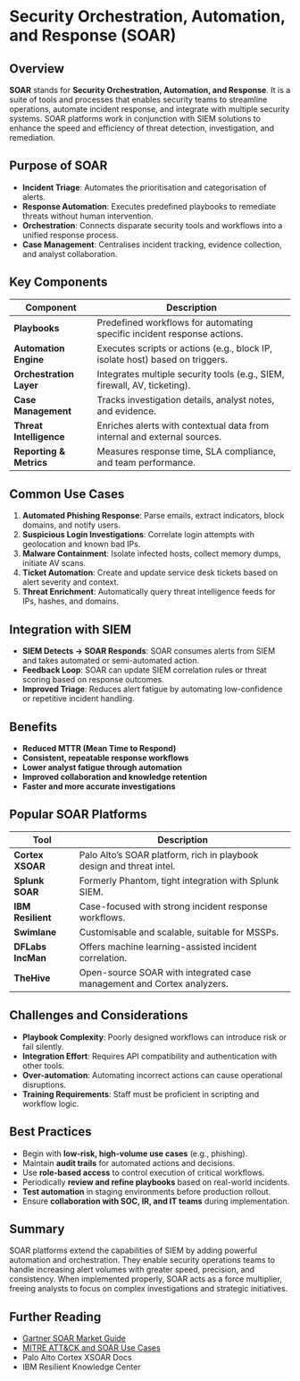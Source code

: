 # Security Orchestration, Automation, and Response (SOAR)

## Overview

**SOAR** stands for **Security Orchestration, Automation, and Response**. It is a suite of tools and processes that enables security teams to streamline operations, automate incident response, and integrate with multiple security systems. SOAR platforms work in conjunction with SIEM solutions to enhance the speed and efficiency of threat detection, investigation, and remediation.

## Purpose of SOAR

- **Incident Triage**: Automates the prioritisation and categorisation of alerts.
- **Response Automation**: Executes predefined playbooks to remediate threats without human intervention.
- **Orchestration**: Connects disparate security tools and workflows into a unified response process.
- **Case Management**: Centralises incident tracking, evidence collection, and analyst collaboration.

## Key Components

| Component               | Description                                                                   |
| ----------------------- | ----------------------------------------------------------------------------- |
| **Playbooks**           | Predefined workflows for automating specific incident response actions.       |
| **Automation Engine**   | Executes scripts or actions (e.g., block IP, isolate host) based on triggers. |
| **Orchestration Layer** | Integrates multiple security tools (e.g., SIEM, firewall, AV, ticketing).     |
| **Case Management**     | Tracks investigation details, analyst notes, and evidence.                    |
| **Threat Intelligence** | Enriches alerts with contextual data from internal and external sources.      |
| **Reporting & Metrics** | Measures response time, SLA compliance, and team performance.                 |

## Common Use Cases

1. **Automated Phishing Response**: Parse emails, extract indicators, block domains, and notify users.
2. **Suspicious Login Investigations**: Correlate login attempts with geolocation and known bad IPs.
3. **Malware Containment**: Isolate infected hosts, collect memory dumps, initiate AV scans.
4. **Ticket Automation**: Create and update service desk tickets based on alert severity and context.
5. **Threat Enrichment**: Automatically query threat intelligence feeds for IPs, hashes, and domains.

## Integration with SIEM

- **SIEM Detects → SOAR Responds**: SOAR consumes alerts from SIEM and takes automated or semi-automated action.
- **Feedback Loop**: SOAR can update SIEM correlation rules or threat scoring based on response outcomes.
- **Improved Triage**: Reduces alert fatigue by automating low-confidence or repetitive incident handling.

## Benefits

- **Reduced MTTR (Mean Time to Respond)**
- **Consistent, repeatable response workflows**
- **Lower analyst fatigue through automation**
- **Improved collaboration and knowledge retention**
- **Faster and more accurate investigations**

## Popular SOAR Platforms

|Tool|Description|
|---|---|
|**Cortex XSOAR**|Palo Alto’s SOAR platform, rich in playbook design and threat intel.|
|**Splunk SOAR**|Formerly Phantom, tight integration with Splunk SIEM.|
|**IBM Resilient**|Case-focused with strong incident response workflows.|
|**Swimlane**|Customisable and scalable, suitable for MSSPs.|
|**DFLabs IncMan**|Offers machine learning-assisted incident correlation.|
|**TheHive**|Open-source SOAR with integrated case management and Cortex analyzers.|

## Challenges and Considerations

- **Playbook Complexity**: Poorly designed workflows can introduce risk or fail silently.
- **Integration Effort**: Requires API compatibility and authentication with other tools.
- **Over-automation**: Automating incorrect actions can cause operational disruptions.
- **Training Requirements**: Staff must be proficient in scripting and workflow logic.

## Best Practices

- Begin with **low-risk, high-volume use cases** (e.g., phishing).
- Maintain **audit trails** for automated actions and decisions.
- Use **role-based access** to control execution of critical workflows.
- Periodically **review and refine playbooks** based on real-world incidents.
- **Test automation** in staging environments before production rollout.
- Ensure **collaboration with SOC, IR, and IT teams** during implementation.

## Summary

SOAR platforms extend the capabilities of SIEM by adding powerful automation and orchestration. They enable security operations teams to handle increasing alert volumes with greater speed, precision, and consistency. When implemented properly, SOAR acts as a force multiplier, freeing analysts to focus on complex investigations and strategic initiatives.

## Further Reading

- [Gartner SOAR Market Guide](https://www.gartner.com/)
- [MITRE ATT&CK and SOAR Use Cases](https://attack.mitre.org/)
- Palo Alto Cortex XSOAR Docs
- IBM Resilient Knowledge Center
